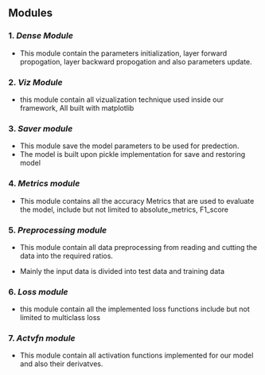 ## __Modules__ 

### 1.  _Dense Module_ 

* This module contain the parameters initialization, layer forward propogation, layer backward propogation and also parameters update.

### 2. _Viz Module_

* this module contain all vizualization technique used inside our framework, All built with matplotlib 

### 3. _Saver module_

* This module save the model parameters to be used for predection. 
* The model is built upon pickle implementation for save and restoring model 

### 4. _Metrics module_

* This module contains all the accuracy Metrics that are used to evaluate the model, include but not limited to absolute_metrics, F1_score

### 5. _Preprocessing module_

* This module contain all data preprocessing from reading and cutting the data into the required ratios. 

* Mainly the input data is divided into test data and training data

### 6. _Loss module_

* this module contain all the implemented loss functions include but not limited to multiclass loss 

### 7. _Actvfn module_

* This module contain all activation functions implemented for our model and also their derivatves. 